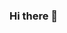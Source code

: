 ### Hi there 👋
<!--
**AniGP/AniGP** is a ✨ _special_ ✨ repository because its `README.md` (this file) appears on your GitHub profile.

Here are some ideas to get you started:

- 🔭 I’m currently working on ...
- 🌱 I’m currently learning ...
- 👯 I’m looking to collaborate on ...
- 🤔 I’m looking for help with ...
- 💬 Ask me about ...
- 📫 How to reach me: ...
- 😄 Pronouns: ...
- ⚡ Fun fact: ...


[![Anirudh's GitHub stats](https://github-readme-stats.vercel.app/api?username=AniGP)](https://github.com/anuraghazra/github-readme-stats)
[![Anirudh's Top Langs](https://github-readme-stats.vercel.app/api/top-langs/?username=AniGP)](https://github.com/anuraghazra/github-readme-stats)
-->


